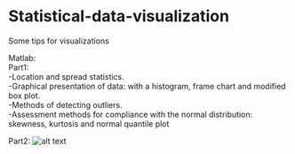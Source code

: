 # Statistical-data-visualization
Some tips for visualizations

Matlab:   
Part1:  
-Location and spread statistics.  
-Graphical presentation of data: with a histogram, frame chart and modified box plot.  
-Methods of detecting outliers.  
-Assessment methods for compliance with the normal distribution: skewness, kurtosis and normal quantile plot 
  
Part2:
![alt text](https://github.com/Suarez94/Statistical-data-visualization/blob/master/Matlab/Part2/To%20Do%20List.png)

